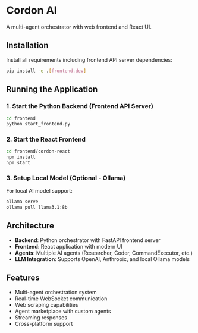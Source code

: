 # Cordon AI

A multi-agent orchestrator with web frontend and React UI.

## Installation

Install all requirements including frontend API server dependencies:
```bash
pip install -e .[frontend,dev]
```

## Running the Application

### 1. Start the Python Backend (Frontend API Server)
```bash
cd frontend
python start_frontend.py
```

### 2. Start the React Frontend
```bash
cd frontend/cordon-react
npm install
npm start
```

### 3. Setup Local Model (Optional - Ollama)
For local AI model support:
```bash
ollama serve
ollama pull llama3.1:8b
```

## Architecture

- **Backend**: Python orchestrator with FastAPI frontend server
- **Frontend**: React application with modern UI
- **Agents**: Multiple AI agents (Researcher, Coder, CommandExecutor, etc.)
- **LLM Integration**: Supports OpenAI, Anthropic, and local Ollama models

## Features

- Multi-agent orchestration system
- Real-time WebSocket communication
- Web scraping capabilities
- Agent marketplace with custom agents
- Streaming responses
- Cross-platform support